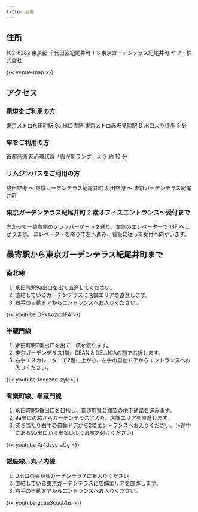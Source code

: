 ```yaml
---
title: 会場
---
```


## 住所
102-8282
東京都 千代田区紀尾井町 1-3
東京ガーデンテラス紀尾井町 ヤフー株式会社

{{< venue-map >}}

## アクセス
### 電車をご利用の方
東京メトロ永田町駅 9a 出口直結
東京メトロ赤坂見附駅 D 出口より徒歩 3 分

### 車をご利用の方
首都高速 都心環状線「霞が関ランプ」より 約 10 分

### リムジンバスをご利用の方
成田空港 〜 東京ガーデンテラス紀尾井町
羽田空港 〜 東京ガーデンテラス紀尾井町

### 東京ガーデンテラス紀尾井町 2 階オフィスエントランス〜受付まで
向かって一番右側のフラッパーゲートを通り、左側のエレベーターで 18F へ上がります。
エレベーターを降りて左へ進み、看板に従って受付へ向かいます。

## 最寄駅から東京ガーデンテラス紀尾井町まで
### 南北線
1. 永田町駅9a出口を出て直進してください。
2. 直結しているガーデンテラスに店舗エリアを直進します。
3. 右手の自動ドアからエントランスへお入りください。

{{< youtube OPkAo2oxlF4 >}}

### 半蔵門線
1. 永田町駅7番出口を出て、橋を渡ります。
2. 東京ガーデンテラス1階、DEAN & DELUCAの前で右折します。
3. 右手エスカレーターで2階に上がり、左手の自動ドアからエントランスへお入りください。

{{< youtube 1dcoznq-zyk >}}

### 有楽町線、半蔵門線
1. 永田町駅5番出口を目指し、都道府県会館脇の地下通路を進みます。
2. 9a出口の脇からガーデンテラスに入り、店舗エリアを直進します。
3. 突き当たり右手の自動ドアから2階エントランスへお入りください。(※途中にある9b出口から出ないようお気を付けください)

{{< youtube Xr4dLyy_aCg >}}

### 銀座線、丸ノ内線
1. D出口の脇からガーデンテラスにお入りください。
2. 直結している東京ガーデンテラスに店舗エリアを直進します。
3. 右手の自動ドアからエントランスへお入りください。

{{< youtube gctm3cuG7bs >}}
